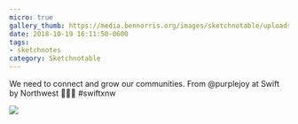 ```yaml
---
micro: true
gallery_thumb: https://media.bennorris.org/images/sketchnotable/uploads/2018/10c2e5d7d2.jpg
date: 2018-10-19 16:11:50-0600
tags:
- sketchnotes
category: Sketchnotable
---
```


We need to connect and grow our communities. From @purplejoy at Swift by Northwest 📱✍🏼 #swiftxnw

<img src="https://media.bennorris.org/images/sketchnotable/uploads/2018/10c2e5d7d2.jpg" />
